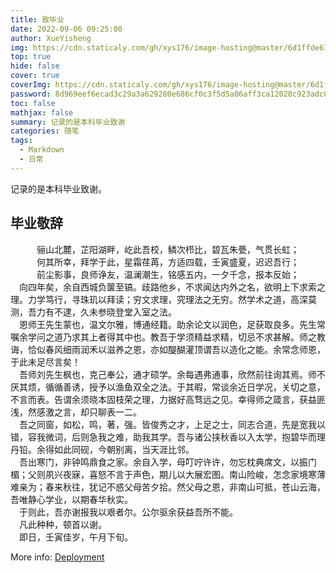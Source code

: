 ```yaml
---
title: 致毕业
date: 2022-09-06 09:25:00
author: XueYisheng
img: https://cdn.staticaly.com/gh/xys176/image-hosting@master/6d1ffde61ff84984a225945dd3383da0-(1).3a84fce4inq0.webp
top: true
hide: false
cover: true
coverImg: https://cdn.staticaly.com/gh/xys176/image-hosting@master/6d1ffde61ff84984a225945dd3383da0-(1).3a84fce4inq0.webp
password: 8d969eef6ecad3c29a3a629280e686cf0c3f5d5a86aff3ca12020c923adc6c92
toc: false
mathjax: false
summary: 记录的是本科毕业致谢
categories: 随笔
tags:
  - Markdown
  - 日常
---
```

记录的是本科毕业致谢。

## 毕业敬辞
<center>骊山北麓，芷阳湖畔，屹此吾校，鳞次栉比，碧瓦朱甍，气贯长虹；</center> 
<center>何其所幸，拜学于此，星霜荏苒，方适四载，壬寅盛夏，迟迟吾行；</center> 
<center>前尘影事，良师诤友，温澜潮生，铭感五内，一夕千念，报本反始；</center>
&ensp;&ensp;向四年矣，余自西城负箧至镐。歧路他乡，不求闻达内外之名，欲明上下求索之理。力学笃行，寻珠玑以拜读；穷文求理，究理法之无穷。然学术之道，高深莫测，吾力有不逮，久未参晓登堂入室之法。 <br>
&ensp;&ensp;恩师王先生蒙也，温文尔雅，博通经籍。助余论文以润色，足获取良多。先生常嘱余学问之道乃求其上者得其中也。教吾于学须精益求精，切忌不求甚解。师之教诲，恰似春风细雨润禾以滋养之恩，亦如醍醐灌顶谓吾以造化之能。余常念师恩，于此未足尽言矣！ <br>
&ensp;&ensp;吾师刘先生枫也，克己奉公，通才硕学。余每遇弗通事，欣然前往询其焉。师不厌其烦，循循善诱，授予以渔鱼双全之法。于其暇，常谈余近日学况，关切之意，不言而表。告谓余须晓本固枝荣之理，力据好高骛远之见。幸得师之箴言，获益匪浅，然感激之言，却只聊表一二。 <br>
&ensp;&ensp;吾之同窗，如松，鸣，著，强。皆俊秀之才，上足之士，同志合道，先是宽我以错，容我微词，后则急我之难，助我其学。吾与诸公挟秋香以入太学，抱碧华而理丹铅。余得如此同砚，今朝别离，当天涯比邻。 <br>
&ensp;&ensp;吾出寒门，非钟鸣鼎食之家。余自入学，母叮咛许许，勿忘枕典席文，以振门楣；父则夙兴夜寐，喜怒不言于声色，期儿以大展宏图。南山险峻，怎念家境寒薄难亲为；春来秋往，犹记不惑父母苦夕拾。然父母之恩，非南山可抵，苍山云海，吾唯静心学业，以期春华秋实。 <br>
&ensp;&ensp;于则此，吾亦谢报我以艰者尔。公尔驱余获益吾所不能。 <br>
&ensp;&ensp;凡此种种，顿首以谢。 <br>
&ensp;&ensp;即日，壬寅佳岁，午月下旬。 <br>

More info: [Deployment](https://hexo.io/docs/one-command-deployment.html)
